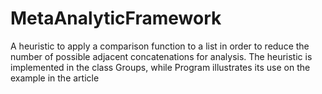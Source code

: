 # MetaAnalyticFramework
A heuristic to apply a comparison function to a list in order to reduce the number of possible adjacent concatenations for analysis. The heuristic is implemented in the class Groups, while Program illustrates its use on the example in the article
